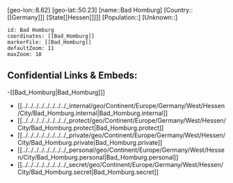 ﻿---
location: [50.23,8.62]
mapzoom: [7,12] 
mapmarker: city 
type: City
tags:
- geo/City


SpocWebEntityId: 28964
isDeleted: false
confidential: public

---
[geo-lon::8.62]
[geo-lat::50.23]
[name::Bad Homburg]
[Country::[[Germany]]]
[State[[Hessen]]]]]
[Population::]
[Unknown::]


```leaflet
id: Bad Homburg
coordinates: [[Bad_Homburg]]
markerFile: [[Bad_Homburg]]
defaultZoom: 11 
maxZoom: 18
```


## Confidential Links & Embeds: 
-[[Bad_Homburg|Bad_Homburg]]] 
- [[../../../../../../../../_internal/geo/Continent/Europe/Germany/West/Hessen/City/Bad_Homburg.internal|Bad_Homburg.internal]] 
- [[../../../../../../../../_protect/geo/Continent/Europe/Germany/West/Hessen/City/Bad_Homburg.protect|Bad_Homburg.protect]] 
- [[../../../../../../../../_private/geo/Continent/Europe/Germany/West/Hessen/City/Bad_Homburg.private|Bad_Homburg.private]] 
- [[../../../../../../../../_personal/geo/Continent/Europe/Germany/West/Hessen/City/Bad_Homburg.personal|Bad_Homburg.personal]] 
- [[../../../../../../../../_secret/geo/Continent/Europe/Germany/West/Hessen/City/Bad_Homburg.secret|Bad_Homburg.secret]] 
